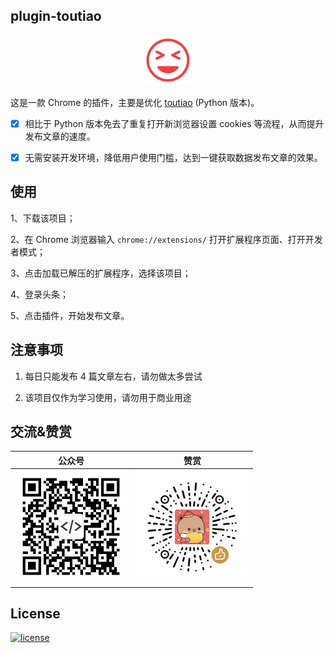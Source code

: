 ## plugin-toutiao

<p align="center">
  <img src="./static/img/icon.png" width="80px">
</p>

这是一款 Chrome 的插件，主要是优化 [toutiao](https://github.com/AD-feiben/toutiao) (Python 版本)。

- [x] 相比于 Python 版本免去了重复打开新浏览器设置 cookies 等流程，从而提升发布文章的速度。

- [x] 无需安装开发环境，降低用户使用门槛，达到一键获取数据发布文章的效果。

## 使用

1、下载该项目；

2、在 Chrome 浏览器输入 `chrome://extensions/` 打开扩展程序页面、打开开发者模式；

3、点击加载已解压的扩展程序，选择该项目；

4、登录头条；

5、点击插件，开始发布文章。

## 注意事项

1. 每日只能发布 4 篇文章左右，请勿做太多尝试

2. 该项目仅作为学习使用，请勿用于商业用途

## 交流&赞赏

|公众号|赞赏|
|:-:|:-:|
|<img alt="前端develop" src="static/img/qrcode.jpg" width="180px">|<img alt="赞赏" src="static/img/reward.png" width="180px">|



## License

[![license](https://img.shields.io/github/license/ad-feiben/plugin-toutiao.svg)]()




